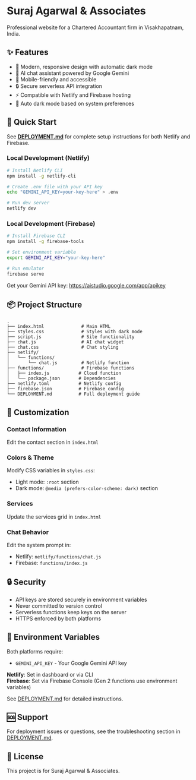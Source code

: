 # Suraj Agarwal & Associates

Professional website for a Chartered Accountant firm in Visakhapatnam, India.

## ✨ Features

- 🎨 Modern, responsive design with automatic dark mode
- 🤖 AI chat assistant powered by Google Gemini
- 📱 Mobile-friendly and accessible
- 🔒 Secure serverless API integration
- ⚡ Compatible with Netlify and Firebase hosting
- 🌙 Auto dark mode based on system preferences

## 🚀 Quick Start

See **[DEPLOYMENT.md](./DEPLOYMENT.md)** for complete setup instructions for both Netlify and Firebase.

### Local Development (Netlify)

```bash
# Install Netlify CLI
npm install -g netlify-cli

# Create .env file with your API key
echo "GEMINI_API_KEY=your-key-here" > .env

# Run dev server
netlify dev
```

### Local Development (Firebase)

```bash
# Install Firebase CLI
npm install -g firebase-tools

# Set environment variable
export GEMINI_API_KEY="your-key-here"

# Run emulator
firebase serve
```

Get your Gemini API key: https://aistudio.google.com/app/apikey

## 📦 Project Structure

```
.
├── index.html              # Main HTML
├── styles.css              # Styles with dark mode
├── script.js               # Site functionality
├── chat.js                 # AI chat widget
├── chat.css                # Chat styling
├── netlify/
│   └── functions/
│       └── chat.js         # Netlify function
├── functions/              # Firebase functions
│   ├── index.js           # Cloud function
│   └── package.json       # Dependencies
├── netlify.toml           # Netlify config
├── firebase.json          # Firebase config
└── DEPLOYMENT.md          # Full deployment guide
```

## 🎨 Customization

### Contact Information
Edit the contact section in `index.html`

### Colors & Theme
Modify CSS variables in `styles.css`:
- Light mode: `:root` section
- Dark mode: `@media (prefers-color-scheme: dark)` section

### Services
Update the services grid in `index.html`

### Chat Behavior
Edit the system prompt in:
- Netlify: `netlify/functions/chat.js`
- Firebase: `functions/index.js`

## 🔒 Security

- API keys are stored securely in environment variables
- Never committed to version control
- Serverless functions keep keys on the server
- HTTPS enforced by both platforms

## 📝 Environment Variables

Both platforms require:
- `GEMINI_API_KEY` - Your Google Gemini API key

**Netlify**: Set in dashboard or via CLI  
**Firebase**: Set via Firebase Console (Gen 2 functions use environment variables)

See [DEPLOYMENT.md](./DEPLOYMENT.md) for detailed instructions.

## 🆘 Support

For deployment issues or questions, see the troubleshooting section in [DEPLOYMENT.md](./DEPLOYMENT.md).

## 📄 License

This project is for Suraj Agarwal & Associates.

